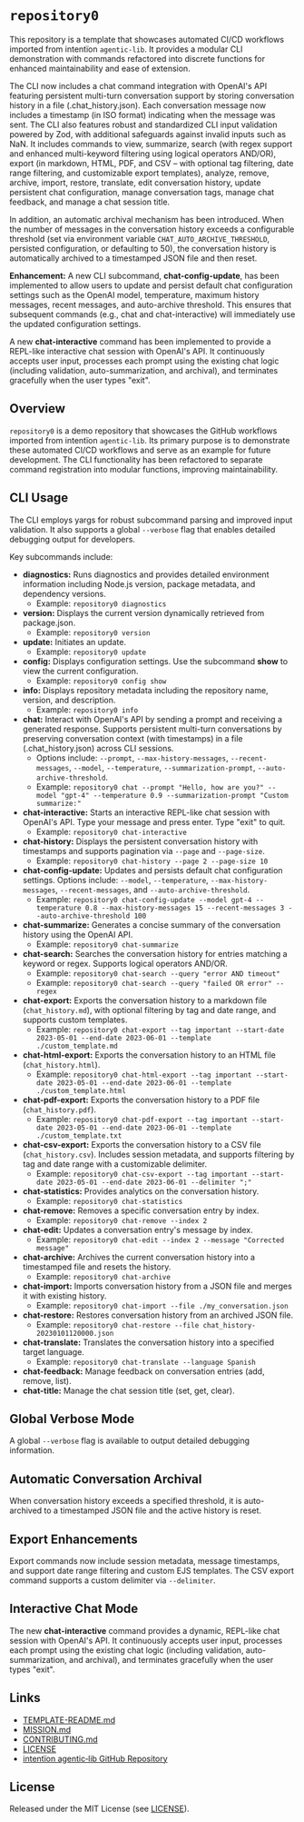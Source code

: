 # `repository0`

This repository is a template that showcases automated CI/CD workflows imported from intentïon `agentic‑lib`. It provides a modular CLI demonstration with commands refactored into discrete functions for enhanced maintainability and ease of extension.

The CLI now includes a chat command integration with OpenAI's API featuring persistent multi-turn conversation support by storing conversation history in a file (.chat_history.json). Each conversation message now includes a timestamp (in ISO format) indicating when the message was sent. The CLI also features robust and standardized CLI input validation powered by Zod, with additional safeguards against invalid inputs such as NaN. It includes commands to view, summarize, search (with regex support and enhanced multi-keyword filtering using logical operators AND/OR), export (in markdown, HTML, PDF, and CSV – with optional tag filtering, date range filtering, and customizable export templates), analyze, remove, archive, import, restore, translate, edit conversation history, update persistent chat configuration, manage conversation tags, manage chat feedback, and manage a chat session title.

In addition, an automatic archival mechanism has been introduced. When the number of messages in the conversation history exceeds a configurable threshold (set via environment variable `CHAT_AUTO_ARCHIVE_THRESHOLD`, persisted configuration, or defaulting to 50), the conversation history is automatically archived to a timestamped JSON file and then reset.

**Enhancement:** A new CLI subcommand, **chat-config-update**, has been implemented to allow users to update and persist default chat configuration settings such as the OpenAI model, temperature, maximum history messages, recent messages, and auto-archive threshold. This ensures that subsequent commands (e.g., chat and chat-interactive) will immediately use the updated configuration settings.

A new **chat-interactive** command has been implemented to provide a REPL-like interactive chat session with OpenAI's API. It continuously accepts user input, processes each prompt using the existing chat logic (including validation, auto-summarization, and archival), and terminates gracefully when the user types "exit".

## Overview

`repository0` is a demo repository that showcases the GitHub workflows imported from intentïon `agentic‑lib`. Its primary purpose is to demonstrate these automated CI/CD workflows and serve as an example for future development. The CLI functionality has been refactored to separate command registration into modular functions, improving maintainability.

## CLI Usage

The CLI employs yargs for robust subcommand parsing and improved input validation. It also supports a global `--verbose` flag that enables detailed debugging output for developers.

Key subcommands include:

- **diagnostics:** Runs diagnostics and provides detailed environment information including Node.js version, package metadata, and dependency versions.
  - Example: `repository0 diagnostics`
- **version:** Displays the current version dynamically retrieved from package.json.
  - Example: `repository0 version`
- **update:** Initiates an update.
  - Example: `repository0 update`
- **config:** Displays configuration settings. Use the subcommand **show** to view the current configuration.
  - Example: `repository0 config show`
- **info:** Displays repository metadata including the repository name, version, and description.
  - Example: `repository0 info`
- **chat:** Interact with OpenAI's API by sending a prompt and receiving a generated response. Supports persistent multi-turn conversations by preserving conversation context (with timestamps) in a file (.chat_history.json) across CLI sessions.
  - Options include: `--prompt`, `--max-history-messages`, `--recent-messages`, `--model`, `--temperature`, `--summarization-prompt`, `--auto-archive-threshold`.
  - Example: `repository0 chat --prompt "Hello, how are you?" --model "gpt-4" --temperature 0.9 --summarization-prompt "Custom summarize:"`
- **chat-interactive:** Starts an interactive REPL-like chat session with OpenAI's API. Type your message and press enter. Type "exit" to quit.
  - Example: `repository0 chat-interactive`
- **chat-history:** Displays the persistent conversation history with timestamps and supports pagination via `--page` and `--page-size`.
  - Example: `repository0 chat-history --page 2 --page-size 10`
- **chat-config-update:** Updates and persists default chat configuration settings. Options include: `--model`, `--temperature`, `--max-history-messages`, `--recent-messages`, and `--auto-archive-threshold`.
  - Example: `repository0 chat-config-update --model gpt-4 --temperature 0.8 --max-history-messages 15 --recent-messages 3 --auto-archive-threshold 100`
- **chat-summarize:** Generates a concise summary of the conversation history using the OpenAI API.
  - Example: `repository0 chat-summarize`
- **chat-search:** Searches the conversation history for entries matching a keyword or regex. Supports logical operators AND/OR.
  - Example: `repository0 chat-search --query "error AND timeout"`
  - Example: `repository0 chat-search --query "failed OR error" --regex`
- **chat-export:** Exports the conversation history to a markdown file (`chat_history.md`), with optional filtering by tag and date range, and supports custom templates.
  - Example: `repository0 chat-export --tag important --start-date 2023-05-01 --end-date 2023-06-01 --template ./custom_template.md`
- **chat-html-export:** Exports the conversation history to an HTML file (`chat_history.html`).
  - Example: `repository0 chat-html-export --tag important --start-date 2023-05-01 --end-date 2023-06-01 --template ./custom_template.html`
- **chat-pdf-export:** Exports the conversation history to a PDF file (`chat_history.pdf`).
  - Example: `repository0 chat-pdf-export --tag important --start-date 2023-05-01 --end-date 2023-06-01 --template ./custom_template.txt`
- **chat-csv-export:** Exports the conversation history to a CSV file (`chat_history.csv`). Includes session metadata, and supports filtering by tag and date range with a customizable delimiter.
  - Example: `repository0 chat-csv-export --tag important --start-date 2023-05-01 --end-date 2023-06-01 --delimiter ";"`
- **chat-statistics:** Provides analytics on the conversation history.
  - Example: `repository0 chat-statistics`
- **chat-remove:** Removes a specific conversation entry by index.
  - Example: `repository0 chat-remove --index 2`
- **chat-edit:** Updates a conversation entry's message by index.
  - Example: `repository0 chat-edit --index 2 --message "Corrected message"`
- **chat-archive:** Archives the current conversation history into a timestamped file and resets the history.
  - Example: `repository0 chat-archive`
- **chat-import:** Imports conversation history from a JSON file and merges it with existing history.
  - Example: `repository0 chat-import --file ./my_conversation.json`
- **chat-restore:** Restores conversation history from an archived JSON file.
  - Example: `repository0 chat-restore --file chat_history-20230101120000.json`
- **chat-translate:** Translates the conversation history into a specified target language.
  - Example: `repository0 chat-translate --language Spanish`
- **chat-feedback:** Manage feedback on conversation entries (add, remove, list).
- **chat-title:** Manage the chat session title (set, get, clear).

## Global Verbose Mode

A global `--verbose` flag is available to output detailed debugging information.

## Automatic Conversation Archival

When conversation history exceeds a specified threshold, it is auto-archived to a timestamped JSON file and the active history is reset.

## Export Enhancements

Export commands now include session metadata, message timestamps, and support date range filtering and custom EJS templates. The CSV export command supports a custom delimiter via `--delimiter`.

## Interactive Chat Mode

The new **chat-interactive** command provides a dynamic, REPL-like chat session with OpenAI's API. It continuously accepts user input, processes each prompt using the existing chat logic (including validation, auto-summarization, and archival), and terminates gracefully when the user types "exit".

## Links

- [TEMPLATE-README.md](https://github.com/xn-intenton-z2a/agentic-lib/blob/main/TEMPLATE-README.md)
- [MISSION.md](./MISSION.md)
- [CONTRIBUTING.md](./CONTRIBUTING.md)
- [LICENSE](./LICENSE)
- [intentïon agentic‑lib GitHub Repository](https://github.com/xn-intenton-z2a/agentic-lib)

## License

Released under the MIT License (see [LICENSE](./LICENSE)).
